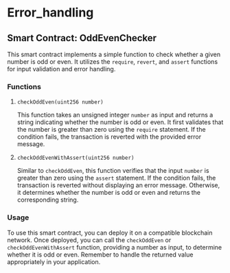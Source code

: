 # Error_handling
## Smart Contract: OddEvenChecker

This smart contract implements a simple function to check whether a given number is odd or even. It utilizes the `require`, `revert`, and `assert` functions for input validation and error handling.

### Functions

1. `checkOddEven(uint256 number)`

   This function takes an unsigned integer `number` as input and returns a string indicating whether the number is odd or even. It first validates that the number is greater than zero using the `require` statement. If the condition fails, the transaction is reverted with the provided error message.

2. `checkOddEvenWithAssert(uint256 number)`

   Similar to `checkOddEven`, this function verifies that the input `number` is greater than zero using the `assert` statement. If the condition fails, the transaction is reverted without displaying an error message. Otherwise, it determines whether the number is odd or even and returns the corresponding string.

### Usage

To use this smart contract, you can deploy it on a compatible blockchain network. Once deployed, you can call the `checkOddEven` or `checkOddEvenWithAssert` function, providing a number as input, to determine whether it is odd or even. Remember to handle the returned value appropriately in your application.

